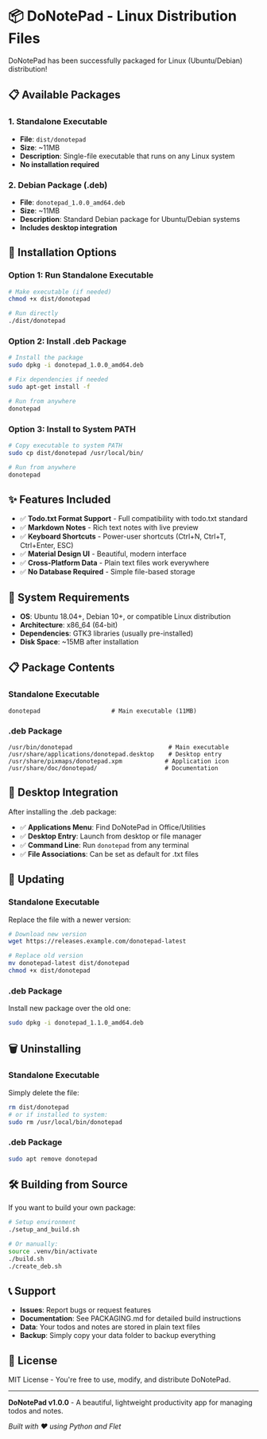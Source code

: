 # 📦 DoNotePad - Linux Distribution Files

DoNotePad has been successfully packaged for Linux (Ubuntu/Debian) distribution!

## 📋 Available Packages

### 1. Standalone Executable

- **File**: `dist/donotepad`
- **Size**: ~11MB
- **Description**: Single-file executable that runs on any Linux system
- **No installation required**

### 2. Debian Package (.deb)

- **File**: `donotepad_1.0.0_amd64.deb`
- **Size**: ~11MB
- **Description**: Standard Debian package for Ubuntu/Debian systems
- **Includes desktop integration**

## 🚀 Installation Options

### Option 1: Run Standalone Executable

```bash
# Make executable (if needed)
chmod +x dist/donotepad

# Run directly
./dist/donotepad
```

### Option 2: Install .deb Package

```bash
# Install the package
sudo dpkg -i donotepad_1.0.0_amd64.deb

# Fix dependencies if needed
sudo apt-get install -f

# Run from anywhere
donotepad
```

### Option 3: Install to System PATH

```bash
# Copy executable to system PATH
sudo cp dist/donotepad /usr/local/bin/

# Run from anywhere
donotepad
```

## ✨ Features Included

- ✅ **Todo.txt Format Support** - Full compatibility with todo.txt standard
- ✅ **Markdown Notes** - Rich text notes with live preview
- ✅ **Keyboard Shortcuts** - Power-user shortcuts (Ctrl+N, Ctrl+T, Ctrl+Enter, ESC)
- ✅ **Material Design UI** - Beautiful, modern interface
- ✅ **Cross-Platform Data** - Plain text files work everywhere
- ✅ **No Database Required** - Simple file-based storage

## 🔧 System Requirements

- **OS**: Ubuntu 18.04+, Debian 10+, or compatible Linux distribution
- **Architecture**: x86_64 (64-bit)
- **Dependencies**: GTK3 libraries (usually pre-installed)
- **Disk Space**: ~15MB after installation

## 📋 Package Contents

### Standalone Executable

```
donotepad                    # Main executable (11MB)
```

### .deb Package

```
/usr/bin/donotepad                           # Main executable
/usr/share/applications/donotepad.desktop    # Desktop entry
/usr/share/pixmaps/donotepad.xpm            # Application icon
/usr/share/doc/donotepad/                   # Documentation
```

## 🎯 Desktop Integration

After installing the .deb package:

- ✅ **Applications Menu**: Find DoNotePad in Office/Utilities
- ✅ **Desktop Entry**: Launch from desktop or file manager
- ✅ **Command Line**: Run `donotepad` from any terminal
- ✅ **File Associations**: Can be set as default for .txt files

## 🔄 Updating

### Standalone Executable

Replace the file with a newer version:

```bash
# Download new version
wget https://releases.example.com/donotepad-latest

# Replace old version
mv donotepad-latest dist/donotepad
chmod +x dist/donotepad
```

### .deb Package

Install new package over the old one:

```bash
sudo dpkg -i donotepad_1.1.0_amd64.deb
```

## 🗑️ Uninstalling

### Standalone Executable

Simply delete the file:

```bash
rm dist/donotepad
# or if installed to system:
sudo rm /usr/local/bin/donotepad
```

### .deb Package

```bash
sudo apt remove donotepad
```

## 🛠️ Building from Source

If you want to build your own package:

```bash
# Setup environment
./setup_and_build.sh

# Or manually:
source .venv/bin/activate
./build.sh
./create_deb.sh
```

## 📞 Support

- **Issues**: Report bugs or request features
- **Documentation**: See PACKAGING.md for detailed build instructions
- **Data**: Your todos and notes are stored in plain text files
- **Backup**: Simply copy your data folder to backup everything

## 📄 License

MIT License - You're free to use, modify, and distribute DoNotePad.

---

**DoNotePad v1.0.0** - A beautiful, lightweight productivity app for managing todos and notes.

_Built with ❤️ using Python and Flet_
